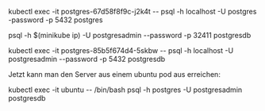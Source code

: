 kubectl exec -it postgres-67d58f8f9c-j2k4t -- psql -h localhost -U postgres -password -p 5432 postgres

psql -h $(minikube ip)  -U postgresadmin --password -p 32411 postgresdb

kubectl exec -it postgres-85b5f674d4-5skbw -- psql -h localhost -U postgresadmin --password -p 5432 postgresdb

Jetzt kann man den Server aus einem ubuntu pod aus erreichen:

kubectl exec -it ubuntu -- /bin/bash
psql -h postgres -U postgresadmin postgresdb
